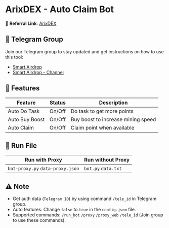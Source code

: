 # ArixDEX - Auto Claim Bot

🔗 **Referral Link**: [ArixDEX](https://t.me/ARIXcoin_bot?start=ref_5914982564)

## 📢 Telegram Group

Join our Telegram group to stay updated and get instructions on how to use this tool:

- [Smart Airdrop](https://t.me/smartairdrop2120)
- [Smart Airdrop - Channel](https://t.me/smartairdrop_channel)

## 🌟 Features

| Feature        | Status | Description                        |
| -------------- | ------ | ---------------------------------- |
| Auto Do Task   | On/Off | Do task to get more points         |
| Auto Buy Boost | On/Off | Buy boost to increase mining speed |
| Auto Claim     | On/Off | Claim point when available         |

## 🚀 Run File

| Run with Proxy                   | Run without Proxy   |
| -------------------------------- | ------------------- |
| `bot-proxy.py` `data-proxy.json` | `bot.py` `data.txt` |

## ⚠️ Note

- Get auth data (`Telegram ID`) by using command `/tele_id` in Telegram group.
- Auto features: Change `false` to `true` in the `config.json` file.
- Supported commands: `/run_bot` `/proxy` `/proxy_web` `/tele_id` (Join group to use these commands).
